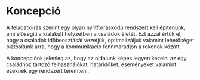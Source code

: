 # Koncepció

A feladatkiírás szerint egy olyan nyíltforráskódú rendszert kell építenünk, ami elősegíti a kialakult helyzetben a családok életét. Ezt azzal értük el, hogy a családok időbeosztását vezetjük, optimalizáljuk valamint lehetőséget biztosítunk arra, hogy a kommunikáció fennmaradjon a rokonok között. 

A koncepciónk jelenleg az, hogy az oldalunk képes legyen kezelni az egy családhoz tartozó felhasználókat, határidőket, eseményeket valamint ezeknek egy rendszert teremteni.